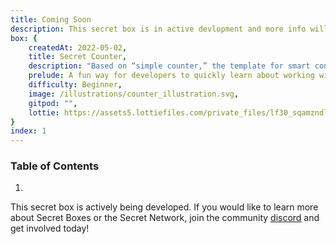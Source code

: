 ```yaml
---
title: Coming Soon
description: This secret box is in active devlopment and more info will be shared with Secret Network community soon!
box: {
    createdAt: 2022-05-02,
    title: Secret Counter,
    description: "Based on “simple counter,” the template for smart contract development on Secret, this box illustrates the basics of querying and modifying contract state using the “getCount” and “increment” messages.",
    prelude: A fun way for developers to quickly learn about working with secret contracts.,
    difficulty: Beginner,
    image: /illustrations/counter_illustration.svg,
    gitpod: "",
    lottie: https://assets5.lottiefiles.com/private_files/lf30_sqamzndl.json
}
index: 1
---
```

### Table of Contents
1. 

This secret box is actively being developed. If you would like to learn more about Secret Boxes or the Secret Network, join the community [discord](https://discord.gg/y8dFaXPkUz) and get involved today!